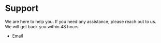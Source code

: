 # Support

We are here to help you. If you need any assistance, please reach out to us. We will get back you within 48 hours.

* [Email](mailto:theinscreenapp@gmail.com)
